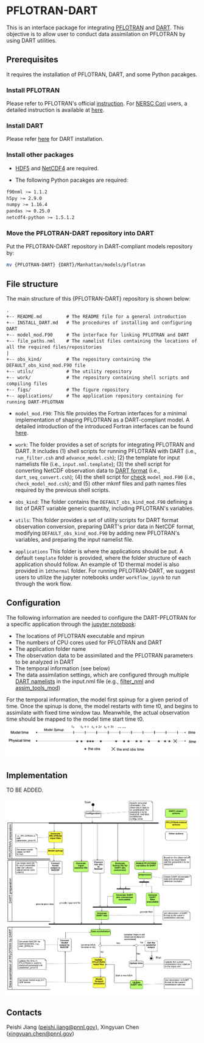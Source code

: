 # PFLOTRAN-DART

This is an interface package for integrating [PFLOTRAN](www.pflotran.org) and [DART](https://www.image.ucar.edu/DAReS/DART/). This objective is to allow user to conduct data assimilation on PFLOTRAN by using DART utilities.

## Prerequisites

It requires the installation of PFLOTRAN, DART, and some Python pacakges.

### Install PFLOTRAN

Please refer to PFLOTRAN's official [instruction](https://www.pflotran.org/documentation/user_guide/how_to/installation/linux.html#linux-install). For [NERSC Cori](https://nersc.gov/) users, a detailed instruction is available at [here](https://github.com/pnnl-sbrsfa/how-to-guide/blob/master/Compile-PFLOTRAN-on-Cori.md). 

### Install DART

Please refer [here](./INSTALL_DART.md) for DART installation.

### Install other packages

- [HDF5](https://www.hdfgroup.org/solutions/hdf5/) and [NetCDF4](https://www.unidata.ucar.edu/software/netcdf/) are required.

- The following Python pacakges are required:

```sh
f90nml >= 1.1.2
h5py >= 2.9.0
numpy >= 1.16.4
pandas >= 0.25.0
netcdf4-python >= 1.5.1.2
```

### Move the PFLOTRAN-DART repository into DART

Put the PFLOTRAN-DART repository in DART-compliant models repository by:

```sh
mv {PFLOTRAN-DART} {DART}/Manhattan/models/pflotran
```



## File structure

The main structure of this {PFLOTRAN-DART} repository is shown below:

```
.
+-- README.md         # The README file for a general introduction
+-- INSTALL_DART.md   # The procedures of installing and configuring DART
+-- model_mod.F90     # The interface for linking PFLOTRAN and DART
+-- file_paths.nml    # The namelist files containing the locations of all the required files/repositories
|
+-- obs_kind/         # The repository containing the DEFAULT_obs_kind_mod.F90 file
+-- utils/            # The utility repository
+-- work/             # The repository containing shell scripts and compiling files
+-- figs/             # The figure repository
+-- applications/     # The application repository containing for running DART-PFLOTRAN
```

- ```model_mod.F90```: This file provides the Fortran interfaces for a minimal implementation of shaping PFLOTRAN as a DART-compliant model. A detailed introduction of the introduced Fortran interfaces can be found [here](https://www.image.ucar.edu/DAReS/DART/Manhattan/models/template/model_mod.html).

- ```work```: The folder provides a set of scripts for integrating PFLOTRAN and DART. It includes (1) shell scripts for running PFLOTRAN with DART (i.e., ```run_filter.csh``` and ```advance_model.csh```); (2) the template for input namelists file (i.e., ```input.nml.template```); (3) the shell script for converting NetCDF observation data to [DART format](https://www.image.ucar.edu/DAReS/DART/DART2_Observations.html#obs_seq_overview) (i.e., ```dart_seq_convert.csh```); (4) the shell script for [check](https://www.image.ucar.edu/DAReS/DART/Manhattan/assimilation_code/programs/model_mod_check/model_mod_check.html) ```model_mod.F90```  (i.e., ```check_model_mod.csh```); and (5) other mkmf files and path names files required by the previous shell scripts. 

- ```obs_kind```: The folder contains the ```DEFAULT_obs_kind_mod.F90``` defining a list of DART variable generic quantity, including PFLOTRAN's variables.

- ```utils```: This folder provides a set of utility scripts for DART format observation conversion, preparing DART's prior data in NetCDF format, modifying ```DEFAULT_obs_kind_mod.F90``` by adding new PFLOTRAN's variables, and preparing the input namelist file.

- ```applications``` This folder is where the applications should be put. A default ```template``` folder is provided, where the folder structure of each application should follow. An example of 1D thermal model is also provided in ```1dthermal``` folder. For running PFLOTRAN-DART, we suggest users to utilize the jupyter notebooks under ```workflow_ipynb``` to run through the work flow.

  


## Configuration

The following information are needed to configure the DART-PFLOTRAN for a specific application through the [jupyter notebook](./applications/workflow_ipynb/DART_PFLOTRAN_Integrate.ipynb):

- The locations of PFLOTRAN executable and mpirun
- The numbers of CPU cores used for PFLOTRAN and DART
- The application folder name
- The observation data to be assimilated and the PFLOTRAN parameters to be analyzed in DART
- The temporal information (see below)
- The data assimilation settings, which are configured through multiple [DART namelists](https://www.image.ucar.edu/DAReS/DART/Manhattan/documentation/index.html#Namelists) in the input.nml file (e.g., [filter_nml](https://www.image.ucar.edu/DAReS/DART/Manhattan/assimilation_code/modules/assimilation/filter_mod.html#Namelist) and [assim_tools_mod](https://www.image.ucar.edu/DAReS/DART/Manhattan/assimilation_code/modules/assimilation/assim_tools_mod.html#Namelist))

For the temporal information, the model first spinup for a given period of time. Once the spinup is done, the model restarts with time t0, and begins to assimilate with fixed time window tau. Meanwhile, the actual observation time should be mapped to the model time start time t0.
![Model/Physical time domain](./figs/time_domain.png)




## Implementation

TO BE ADDED.

![Workflow in UML activity diagram](./figs/ActivityDiagram_MDA.png)


## Contacts
Peishi Jiang (peishi.jiang@pnnl.gov), Xingyuan Chen (xingyuan.chen@pnnl.gov)